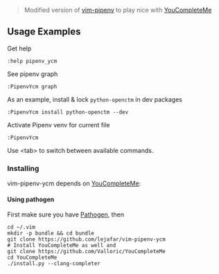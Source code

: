 > Modified version of [vim-pipenv](https://github.com/PieterjanMontens/vim-pipenv) to play nice with [YouCompleteMe](https://github.com/Valloric/YouCompleteMe)

## Usage Examples ##

Get help

    :help pipenv_ycm
    
See pipenv graph

    :PipenvYcm graph

As an example, install & lock `python-openctm` in dev packages

    :PipenvYcm install python-openctm --dev

Activate Pipenv venv for current file

    :PipenvYcm

Use \<tab\> to switch between available commands.

### Installing ###
vim-pipenv-ycm depends on [YouCompleteMe](https://github.com/Valloric/YouCompleteMe):

#### Using pathogen ####
First make sure you have [Pathogen](https://github.com/tpope/vim-pathogen), then
```shell
cd ~/.vim
mkdir -p bundle && cd bundle
git clone https://github.com/lejafar/vim-pipenv-ycm
# Install YouCompleteMe as well and 
git clone https://github.com/Valloric/YouCompleteMe
cd YouCompleteMe
./install.py --clang-completer
```
